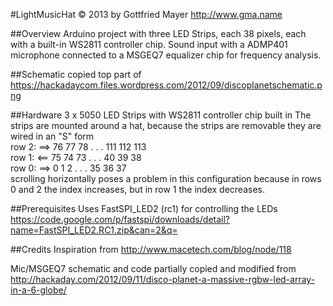#LightMusicHat
© 2013 by Gottfried Mayer http://www.gma.name

##Overview
Arduino project with three LED Strips, each 38 pixels, each with a built-in WS2811 controller chip.
Sound input with a ADMP401 microphone connected to a MSGEQ7 equalizer chip for frequency analysis.

##Schematic
copied top part of https://hackadaycom.files.wordpress.com/2012/09/discoplanetschematic.png

##Hardware
3 x 5050 LED Strips with WS2811 controller chip built in
The strips are mounted around a hat, because the strips are removable they are wired in an "S" form   
row 2: ==>  76 77 78 . . . 111 112 113   
row 1: <==  75 74 73 . . .  40  39  38   
row 0: ==>   0  1  2 . . .  35  36  37   
scrolling horizontally poses a problem in this configuration because in rows 0 and 2 the index increases, but in row 1 the index decreases.

##Prerequisites
Uses FastSPI_LED2 (rc1) for controlling the LEDs
https://code.google.com/p/fastspi/downloads/detail?name=FastSPI_LED2.RC1.zip&can=2&q=

##Credits
Inspiration from
http://www.macetech.com/blog/node/118

Mic/MSGEQ7 schematic and code partially copied and modified from
http://hackaday.com/2012/09/11/disco-planet-a-massive-rgbw-led-array-in-a-6-globe/
